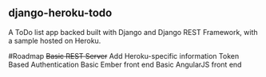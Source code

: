 ## django-heroku-todo
A ToDo list app backed built with Django and Django REST Framework, with a sample hosted on Heroku.

#Roadmap
~~Basic REST Server~~
Add Heroku-specific information
Token Based Authentication
Basic Ember front end
Basic AngularJS front end
